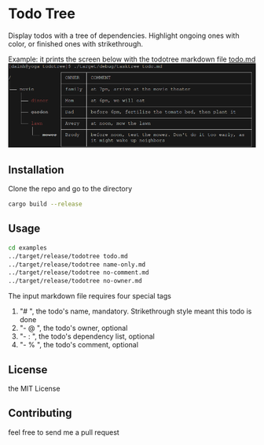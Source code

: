 # Todo Tree

Display todos with a tree of dependencies. Highlight ongoing ones with color, or finished ones with strikethrough.

Example: it prints the screen below with the todotree markdown file [todo.md](examples/todo.md)
![alt text](examples/todo.png "Title")

## Installation

Clone the repo and go to the directory
```sh
cargo build --release
```

## Usage

```sh
cd examples
../target/release/todotree todo.md
../target/release/todotree name-only.md
../target/release/todotree no-comment.md
../target/release/todotree no-owner.md
```

The input markdown file requires four special tags
1. "# ", the todo's name, mandatory. Strikethrough style meant this todo is done
1. "- @ ", the todo's owner, optional
1. "- : ", the todo's dependency list, optional
1. "- % ", the todo's comment, optional


## License

the MIT License

## Contributing

feel free to send me a pull request
